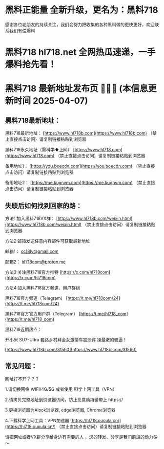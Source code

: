 # 黑料正能量 全新升级，更名为：黑料718

感谢各位老朋友的持续关注，我们会努力把收集的各种黑料做的更快更好，欢迎联系我们有偿爆料

# 黑料718  hl718.net  全网热瓜速递，一手爆料抢先看！

# 黑料718 最新地址发布页 🍉🍉🍉 (本信息更新时间 2025-04-07)

## 黑料718最新地址：

黑料718最新地址：
[https://www.hl718b.com](https://www.hl718b.com)  （禁止直接点击访问）请复制链接粘贴到浏览器

黑料718永久地址（需科学⬆️上网）
[https://www.hl718.com](https://www.hl718.com) （禁止直接点击访问）请复制链接粘贴到浏览器

备用地址1：
[https://you.boecdn.com](https://you.boecdn.com) （禁止直接点击访问）请复制链接粘贴到浏览器

备用地址2：
[https://me.kugnvm.com](https://me.kugnvm.com) （禁止直接点击访问）请复制链接粘贴到浏览器

## 失联后如何找到回家的路：

方法1:加入黑料718VX群：
[https://www.hl718b.com/weixin.html](https://www.hl718b.com/weixin.html) （禁止直接点击访问）请复制链接粘贴到浏览器

方法2:邮箱发送任意内容邮件可获取最新地址

邮箱1：
[cc18lv@gmail.com](mailto:cc18lv@gmail.com)

邮箱2：
[hl718com@proton.me](mailto:hl718com@pm.me)

方法3:关注黑料718官方推特
[https://x.com/hl718com](https://x.com/hl718com)

方法4:加入黑料718官方频道、用户群组

黑料718官方频道（Telegram）
[https://t.me/hl718com/24](https://t.me/hl718com/24)

黑料718官方官方用户群（Telegram）
[https://t.me/hl718_com](https://t.me/hl718_com)

黑料718近期热点：

开小米 SU7-Ultra 套路乡村拜金女激情车震测评 操最嫩的骚逼！

[https://www.hl718b.com/31560](https://www.hl718b.com/31560)

## 常见问题：

网址打不开？？？

1.请切换网络 WIFI/4G/5G 或者使用 科学上网工具（VPN）

2.请拷贝完整地址到浏览器访问，防止恶意劫持请带上 https://

3.更换浏览器为Alook浏览器, edge浏览器, Chrome浏览器

4.下载科学上网工具：VPN加速器
[https://hl718.ououla.cn/](https://hl718.ououla.cn/) （禁止直接点击访问）请复制链接粘贴到浏览器

请把网址或者VX群分享给身边有需要的人 ，您的转发、分享是我们前进的动力😘～

